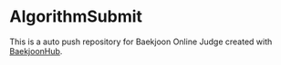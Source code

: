 # AlgorithmSubmit
This is a auto push repository for Baekjoon Online Judge created with [BaekjoonHub](https://github.com/BaekjoonHub/BaekjoonHub).
